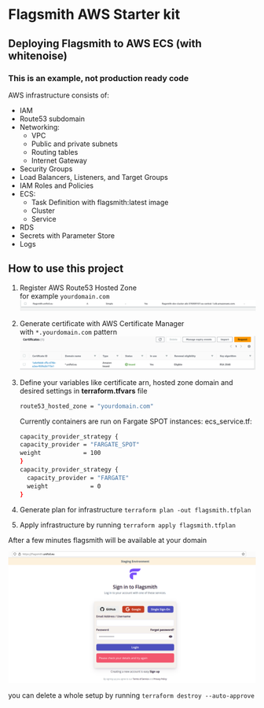# Flagsmith AWS Starter kit

## Deploying Flagsmith to AWS ECS (with whitenoise)

### This is an example, not production ready code

AWS infrastructure consists of:
- IAM
- Route53 subdomain
- Networking:
    - VPC
    - Public and private subnets
    - Routing tables
    - Internet Gateway
- Security Groups
- Load Balancers, Listeners, and Target Groups
- IAM Roles and Policies
- ECS:
    - Task Definition with flagsmith:latest image
    - Cluster
    - Service
- RDS
- Secrets with Parameter Store
- Logs

## How to use this project

1. Register AWS Route53 Hosted Zone \
  for example ```yourdomain.com```
![Route53 hosted zone](img/route53.png)
2. Generate certificate with AWS Certificate Manager \
  with ```*.yourdomain.com``` pattern
![Certificate](img/AWS_certificate_manager.png)
3. Define your variables like certificate arn, hosted zone domain and desired settings in **terraform.tfvars** file 
    ```bash
    route53_hosted_zone = "yourdomain.com"
    ```

    Currently containers are run on Fargate SPOT instances:
    ecs_service.tf:
    ```bash
    capacity_provider_strategy {
    capacity_provider = "FARGATE_SPOT"
    weight            = 100
    }
    capacity_provider_strategy {
      capacity_provider = "FARGATE"
      weight            = 0
    }
    ```
4. Generate plan for infrastructure ```terraform plan -out flagsmith.tfplan```
5. Apply infrastructure by running ```terraform apply flagsmith.tfplan```

After a few minutes flagsmith will be available at your domain

![Flagsmith online](img/flagsmith.png)


you can delete a whole setup by running ```terraform destroy --auto-approve```
